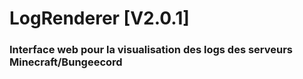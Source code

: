 # LogRenderer [V2.0.1]

### Interface web pour la visualisation des logs des serveurs Minecraft/Bungeecord